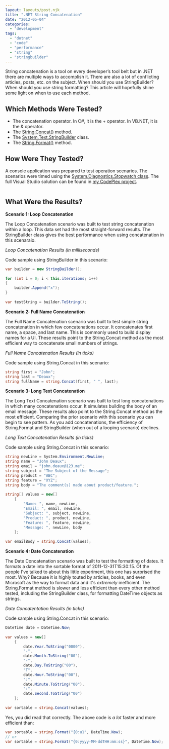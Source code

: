 ```yaml
---
layout: layouts/post.njk
title: ".NET String Concatenation"
date: "2012-05-04"
categories: 
  - "development"
tags: 
  - "dotnet"
  - "code"
  - "performance"
  - "string"
  - "stringbuilder"
---
```


String concatenation is a tool on every developer’s tool belt but in .NET there are multiple ways to accomplish it. There are also a lot of conflicting articles, posts, etc. on the subject. When should you use StringBuilder? When should you use string formatting? This article will hopefully shine some light on when to use each method.

## Which Methods Were Tested?

- The concatenation operator. In C#, it is the + operator. In VB.NET, it is the & operator.
- The [String.Concat()](http://msdn.microsoft.com/en-us/library/system.string.concat.aspx "String.Concat Method") method.
- The [System.Text.StringBuilder](http://msdn.microsoft.com/en-us/library/system.text.stringbuilder.aspx "StringBuilder Class") class.
- The [String.Format()](http://msdn.microsoft.com/en-us/library/system.string.format.aspx "String.Format Method") method.

## How Were They Tested?

A console application was prepared to test operation scenarios. The scenarios were timed using the [System.Diagnostics.Stopwatch class](http://msdn.microsoft.com/en-us/library/system.diagnostics.stopwatch.aspx "Stopwatch Class"). The full Visual Studio solution can be found in [my CodePlex project](http://jeremyknight.codeplex.com/ "Jeremy Knight - Code samples, snippets, etc from my personal blog.").

<img src="../../../img/posts/2012/screenshot-single-run.png" alt="" class="mx-auto d-block mb-3">

## What Were the Results?

**Scenario 1: Loop Concatenation**

The Loop Concatenation scenario was built to test string concatenation within a loop. This data set had the most straight-forward results. The StringBuilder class gives the best performance when using concatenation in this scenaraio.

<img src="../../../img/posts/2012/string-concat-loop-results.png" alt="" class="mx-auto d-block">
<div class="text-center"><em>Loop Concatenation Results (in milliseconds)</em></div>

Code sample using StringBuilder in this scenario:

``` csharp
var builder = new StringBuilder();
 
for (int i = 0; i < this.iterations; i++)
{
    builder.Append("x");
}
 
var testString = builder.ToString();
```

**Scenario 2: Full Name Concatenation**

The Full Name Concatenation scenario was built to test simple string concatenation in which few concatenations occur. It concatenates first name, a space, and last name. This is commonly used to build display names for a UI. These results point to the String.Concat method as the most efficient way to concatenate small numbers of strings.

<img src="../../../img/posts/2012/string-concat-full-name-results.png" alt="" class="mx-auto d-block">
<div class="text-center"><em>Full Name Concatenation Results (in ticks)</em></div>

Code sample using String.Concat in this scenario:

``` csharp
string first = "John";
string last = "Deaux";
string fullName = string.Concat(first, " ", last);
```

**Scenario 3: Long Text Concatenation**

The Long Text Concatenation scenario was built to test long concatenations in which many concatenations occur. It simulates building the body of an email message. These results also point to the String.Concat method as the most efficient. Comparing the prior scenario with this scenario you can begin to see pattern. As you add concatenations, the efficiency of String.Format and StringBuilder (when out of a looping scenario) declines.

<img src="../../../img/posts/2012/string-concat-long-text-results.png" alt="" class="mx-auto d-block">
<div class="text-center"><em>Long Text Concatenation Results (in ticks)</em></div>

Code sample using String.Concat in this scenario:

``` csharp
string newLine = System.Environment.NewLine;
string name = "John Deaux";
string email = "john.deaux@123.me";
string subject = "The Subject of the Message";
string product = "ABC";
string feature = "XYZ";
string body = "The comment(s) made about product/feature.";
 
string[] values = new[]
    {
        "Name: ", name, newLine,
        "Email: ", email, newLine,
        "Subject: ", subject, newLine,
        "Product: ", product, newLine,
        "Feature: ", feature, newLine,
        "Message: ", newLine, body
    };
 
var emailBody = string.Concat(values);
```

**Scenario 4: Date Concatenation**

The Date Concatenation scenario was built to test the formatting of dates. It formats a date into the sortable format of 2011-12-31T15:30:15. Of the people I've talked to about this little experiment, this one has surprised the most. Why? Because it is highly touted by articles, books, and even Microsoft as the way to format data and it's _extremely_ inefficient. The String.Format method is slower and less efficient than every other method tested, including the StringBuilder class, for formatting DateTime objects as strings.

<img src="../../../img/posts/2012/string-concat-date-results.png" alt="" class="mx-auto d-block">
<div class="text-center"><em>Date Concatentation Results (in ticks)</em></div>

Code sample using String.Concat in this scenario:

``` csharp
DateTime date = DateTime.Now;
 
var values = new[]
    {
        date.Year.ToString("0000"),
        "-",
        date.Month.ToString("00"),
        "-",
        date.Day.ToString("00"),
        "T",
        date.Hour.ToString("00"),
        ":",
        date.Minute.ToString("00"),
        ":",
        date.Second.ToString("00")
    };
 
var sortable = string.Concat(values);
```

Yes, you did read that correctly. The above code is _a lot_ faster and more efficient than:

``` csharp
var sortable = string.Format("{0:u}", DateTime.Now);
// or
var sortable = string.Format("{0:yyyy-MM-ddTHH:mm:ss}", DateTime.Now);
```
